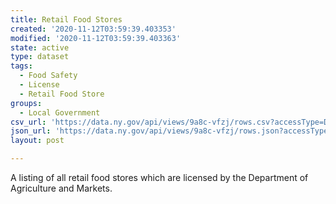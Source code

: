 ```yaml
---
title: Retail Food Stores
created: '2020-11-12T03:59:39.403353'
modified: '2020-11-12T03:59:39.403363'
state: active
type: dataset
tags:
  - Food Safety
  - License
  - Retail Food Store
groups:
  - Local Government
csv_url: 'https://data.ny.gov/api/views/9a8c-vfzj/rows.csv?accessType=DOWNLOAD'
json_url: 'https://data.ny.gov/api/views/9a8c-vfzj/rows.json?accessType=DOWNLOAD'
layout: post

---
```

A listing of all retail food stores which are licensed by the Department of Agriculture and Markets.
